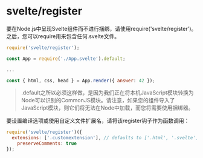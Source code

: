 # svelte/register

要在Node.js中呈现Svelte组件而不进行捆绑，请使用require('svelte/register')。之后，您可以require用来包含任何.svelte文件。

```js
require('svelte/register');

const App = require('./App.svelte').default;

...

const { html, css, head } = App.render({ answer: 42 });
```

> .default之所以必须这样做，是因为我们正在将本机JavaScript模块转换为Node可以识别的CommonJS模块。请注意，如果您的组件导入了JavaScript模块，则它们将无法在Node中加载，而您将需要使用捆绑器。

要设置编译选项或使用自定义文件扩展名，请将该register钩子作为函数调用：

```js
require('svelte/register')({
  extensions: ['.customextension'], // defaults to ['.html', '.svelte']
	preserveComments: true
});
```
